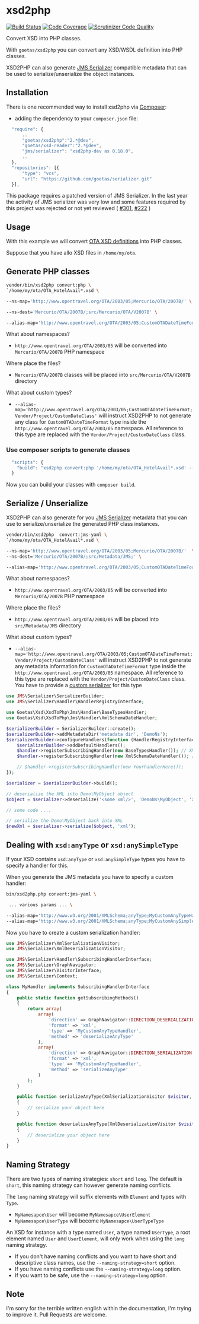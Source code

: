 xsd2php
=======

[![Build Status](https://travis-ci.org/goetas/xsd2php.svg?branch=master)](https://travis-ci.org/goetas/xsd2php)
[![Code Coverage](https://scrutinizer-ci.com/g/goetas/xsd2php/badges/coverage.png?b=master)](https://scrutinizer-ci.com/g/goetas/xsd2php/?branch=master)
[![Scrutinizer Code Quality](https://scrutinizer-ci.com/g/goetas/xsd2php/badges/quality-score.png?b=master)](https://scrutinizer-ci.com/g/goetas/xsd2php/?branch=master)

Convert XSD into PHP classes.

With `goetas/xsd2php` you can convert any XSD/WSDL definition into PHP classes.

XSD2PHP can also generate [JMS Serializer](http://jmsyst.com/libs/serializer) compatible metadata that can be used to serialize/unserialize the object instances.

Installation
-----------

There is one recommended way to install xsd2php via [Composer](https://getcomposer.org/):


* adding the dependency to your ``composer.json`` file:

```js
  "require": {
      ..
      "goetas/xsd2php":"2.*@dev",
      "goetas/xsd-reader":"2.*@dev",
      "jms/serializer": "xsd2php-dev as 0.18.0",
      ..
  },
  "repositories": [{
      "type": "vcs",
      "url": "https://github.com/goetas/serializer.git"
  }],
```


This package requires a patched version of JMS Serializer.
In the last year the activity of JMS serializer was very low and some features
required by this project was rejected or not yet reviewed ( [#301](https://github.com/schmittjoh/serializer/pull/301), [#222](https://github.com/schmittjoh/serializer/pull/222) )

Usage
-----

With this example we will convert [OTA XSD definitions](http://opentravel.org/Specifications/OnlineXmlSchema.aspx) into PHP classes.

Suppose that you have allo XSD files in `/home/my/ota`.

Generate PHP classes
--------------------

```sh
vendor/bin/xsd2php convert:php \
`/home/my/ota/OTA_HotelAvail*.xsd \

--ns-map='http://www.opentravel.org/OTA/2003/05;Mercurio/OTA/2007B/' \

--ns-dest='Mercurio/OTA/2007B/;src/Mercurio/OTA/V2007B' \

--alias-map='http://www.opentravel.org/OTA/2003/05;CustomOTADateTimeFormat;Vendor/Project/CustomDateClass'

```
What about namespaces?
* `http://www.opentravel.org/OTA/2003/05` will be converted into `Mercurio/OTA/2007B` PHP namespace

Where place the files?
* `Mercurio/OTA/2007B` classes will be placed into `src/Mercurio/OTA/V2007B` directory


What about custom types?
* `--alias-map='http://www.opentravel.org/OTA/2003/05;CustomOTADateTimeFormat;Vendor/Project/CustomDateClass'`
will instruct XSD2PHP to not generate any class for `CustomOTADateTimeFormat` type inside the `http://www.opentravel.org/OTA/2003/05` namespace.
All reference to this type are replaced with the `Vendor/Project/CustomDateClass` class.


### Use composer scripts to generate classes
```js
  "scripts": {
    "build": "xsd2php convert:php '/home/my/ota/OTA_HotelAvail*.xsd' --ns-map='http://www.opentravel.org/OTA/2003/05;Mercurio/OTA/2007B/' --ns-dest='Mercurio/OTA/2007B/;src/Mercurio/OTA/V2007B'"
  }
```

Now you can build your classes with `composer build`.

Serialize / Unserialize
-----------------------

XSD2PHP can also generate for you [JMS Serializer](http://jmsyst.com/libs/serializer) metadata that you can use to serialize/unserialize the generated PHP class instances.

```sh
vendor/bin/xsd2php  convert:jms-yaml \
`/home/my/ota/OTA_HotelAvail*.xsd \

--ns-map='http://www.opentravel.org/OTA/2003/05;Mercurio/OTA/2007B/'  \
--ns-dest='Mercurio/OTA/2007B/;src/Metadata/JMS;' \

--alias-map='http://www.opentravel.org/OTA/2003/05;CustomOTADateTimeFormat;Vendor/Project/CustomDateClass'

```

What about namespaces?
* `http://www.opentravel.org/OTA/2003/05` will be converted into `Mercurio/OTA/2007B` PHP namespace

Where place the files?
* `http://www.opentravel.org/OTA/2003/05` will be placed into `src/Metadata/JMS` directory

What about custom types?
* `--alias-map='http://www.opentravel.org/OTA/2003/05;CustomOTADateTimeFormat;Vendor/Project/CustomDateClass'`
will instruct XSD2PHP to not generate any metadata information for `CustomOTADateTimeFormat` type inside the `http://www.opentravel.org/OTA/2003/05` namespace.
All reference to this type are replaced with the `Vendor/Project/CustomDateClass` class. You have to provide a [custom serializer](http://jmsyst.com/libs/serializer/master/handlers#subscribing-handlers) for this type


```php
use JMS\Serializer\SerializerBuilder;
use JMS\Serializer\Handler\HandlerRegistryInterface;

use Goetas\Xsd\XsdToPhp\Jms\Handler\BaseTypesHandler;
use Goetas\Xsd\XsdToPhp\Jms\Handler\XmlSchemaDateHandler;

$serializerBuilder = SerializerBuilder::create();
$serializerBuilder->addMetadataDir('metadata dir', 'DemoNs');
$serializerBuilder->configureHandlers(function (HandlerRegistryInterface $handler) use ($serializerBuilder) {
    $serializerBuilder->addDefaultHandlers();
    $handler->registerSubscribingHandler(new BaseTypesHandler()); // XMLSchema List handling
    $handler->registerSubscribingHandler(new XmlSchemaDateHandler()); // XMLSchema date handling

    // $handler->registerSubscribingHandler(new YourhandlerHere());
});

$serializer = $serializerBuilder->build();

// deserialize the XML into Demo\MyObject object
$object = $serializer->deserialize('<some xml/>', 'DemoNs\MyObject', 'xml');

// some code ....

// serialize the Demo\MyObject back into XML
$newXml = $serializer->serialize($object, 'xml');

```

Dealing with `xsd:anyType` or `xsd:anySimpleType`
-------------------------------------------------

If your XSD contains `xsd:anyType` or `xsd:anySimpleType` types you have to specify a handler for this.

When you generate the JMS metadata you have to specify a custom handler:

```sh
bin/xsd2php.php convert:jms-yaml \

 ... various params ... \

--alias-map='http://www.w3.org/2001/XMLSchema;anyType;MyCustomAnyTypeHandler' \
--alias-map='http://www.w3.org/2001/XMLSchema;anyType;MyCustomAnySimpleTypeHandler' \

```

Now you have to create a custom serialization handler:

```php
use JMS\Serializer\XmlSerializationVisitor;
use JMS\Serializer\XmlDeserializationVisitor;

use JMS\Serializer\Handler\SubscribingHandlerInterface;
use JMS\Serializer\GraphNavigator;
use JMS\Serializer\VisitorInterface;
use JMS\Serializer\Context;

class MyHandler implements SubscribingHandlerInterface
{
    public static function getSubscribingMethods()
    {
        return array(
            array(
                'direction' => GraphNavigator::DIRECTION_DESERIALIZATION,
                'format' => 'xml',
                'type' => 'MyCustomAnyTypeHandler',
                'method' => 'deserializeAnyType'
            ),
            array(
                'direction' => GraphNavigator::DIRECTION_SERIALIZATION,
                'format' => 'xml',
                'type' => 'MyCustomAnyTypeHandler',
                'method' => 'serializeAnyType'
            )
        );
    }

    public function serializeAnyType(XmlSerializationVisitor $visitor, $data, array $type, Context $context)
    {
        // serialize your object here
    }

    public function deserializeAnyType(XmlDeserializationVisitor $visitor, $data, array $type)
    {
        // deserialize your object here
    }
}
```

Naming Strategy
---------------

There are two types of naming strategies: `short` and `long`. The default is `short`, this naming strategy can however generate naming conflicts.

The `long` naming strategy will suffix elements with `Element` and types with `Type`.

* `MyNamesapce\User` will become `MyNamesapce\UserElement`
* `MyNamesapce\UserType` will become `MyNamesapce\UserTypeType`

An XSD for instance with a type named `User`, a type named `UserType`, a root element named `User` and `UserElement`, will only work when using the `long` naming strategy.

* If you don't have naming conflicts and you want to have short and descriptive class names, use the `--naming-strategy=short` option.
* If you have naming conflicts use the `--naming-strategy=long` option.
* If you want to be safe, use the `--naming-strategy=long` option.



Note
----

I'm sorry for the terrible written english within the documentation, I'm trying to improve it.
Pull Requests are welcome.

